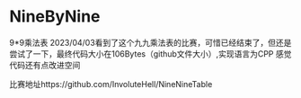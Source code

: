 # NineByNine
9*9乘法表
2023/04/03看到了这个九九乘法表的比赛，可惜已经结束了，但还是尝试了一下，最终代码大小在106Bytes（github文件大小）,实现语言为CPP
感觉代码还有点改进空间

比赛地址https://github.com/InvoluteHell/NineNineTable
